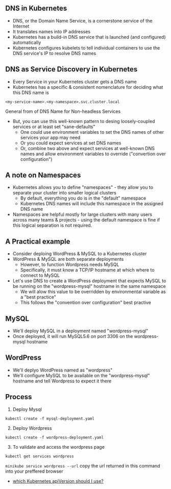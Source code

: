 ## DNS in Kubernetes

- DNS, or the Domain Name Service, is a cornerstone service of the Internet
- It translates names into IP addresses
- Kubernetes has a build-in DNS service that is launched (and configured) automatically
- Kubernetes configures kubelets to tell individual containers to use the DNS service's IP to resolve
DNS names

## DNS as Service Discovery in Kubernetes

- Every Service in your Kubernetes cluster gets a DNS name
- Kubernetes has a specific & consistent nomenclature for deciding what this DNS name is

``` <my-service-name>.<my-namespace>.svc.cluster.local ```

General from of DNS Name for Non-headless Services

- But, you can use this well-known pattern to desing loosely-coupled services or at least set "sane-defaults"
    - One could use environment variables to set the DNS names of other services your app may need
    - Or you could expect services at set DNS names
    - Or, combine two above and expect services at well-known DNS names and allow environment variables
    to override ("convertion over configuration")

## A note on Namespaces

- Kubernetes allows you to define "namespaces" - they allow  you to separate your cluster into smaller
logical clusters
    - By default, everything you do is in the "default" namespace 
    - Kubernetes DNS names will include this namespace in the assigned DNS name
- Namespaces are helpful mostly for large clusters with many users across many teams & projects - using the default namespace is fine if this logical separation is not required.

## A Practical example

- Consider deploing WordPress & MySQL to a Kubernetes cluster
- WordPress & MySQL are both separate deployments
    - However, to function Wordpress needs MySQL
    - Specifically, it must know a TCP/IP hostname at which where to connect to MySQL
- Let's use DNS to create a WordPress deployment that expects MySQL to be running on the "wordpress-mysql"
hostname in the same namespace
    - We will alow this value to be overridden by environmental variable as a "best practice"
    - This follows the "convention over configuration" best practive


## MySQL

- We'll deploy MySQL in a deployment named "wordpress-mysql"
- Once deployed, it will run MySQL5.6 on port 3306 on the wordpress-mysql hostname

## WordPress

- We'll deplyo WordPress named as "wordpress"
- We'll configure MySQL to be available on the "wordpress-mysql" hostname and tell Wordpress to expect it there

## Process

1. Deploy Mysql

``` kubectl create -f mysql-deployment.yaml ```

2. Deploy Wordpress

``` kubectl create -f wordpress-deployment.yaml ```

3. To validate and access the wordpress page

``` kubectl get services wordpress ```

``` minikube service wordpress --url ``` copy the url returned in this command into your preffered browser

- [which Kubernetes apiVersion should I use?](https://matthewpalmer.net/kubernetes-app-developer/articles/kubernetes-apiversion-definition-guide.html)